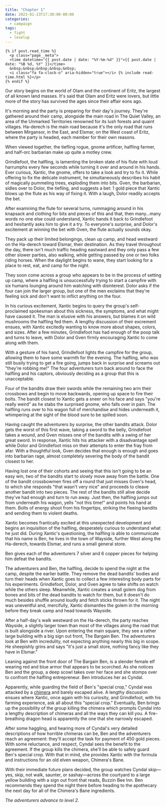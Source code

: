```yaml
---
title: "Chapter 1"
date: 2023-01-23T17:30:00-00:00
categories:
  - campaign
tags:
  - fight
  - levelup
---
```

    {% if post.read_time %}
      <p class="page__meta">
      <time datetime="{{ post.date | date: "%Y-%m-%d" }}">{{ post.date | date: "%B %d, %Y" }}</time>
      &nbsp;&nbsp;&nbsp;&nbsp;&nbsp;  
      <i class="fa fa-clock-o" aria-hidden="true"></i> {% include read-time.html %}</p>
    {% endif %}
    
Our story begins on the world of Olam and the continent of Eritz, the largest of all known land
masses. It's said that Olam and Eritz were lovers, but little more of the story has survived the
ages since their affair eons ago. 
 
It's morning and the party is preparing for their day's journey. They're gathered around their
camp, alongside the main road in The Quiet Valley, an area of the Unmarked Territories renowned
for its lush forests and quaint villages. Ha-derech is the main road because it's the only road
that runs between Mirgansor, in the East, and Elsmar, on the West coast of Eritz, where the party
is headed, each member for their own reasons. 
 
When viewed together, the tiefling rogue, gnome artificer, halfling farmer, and half-orc barbarian
make up quite a motley crew.  
 
Grindlefoot, the halfling, is lamenting the broken state of his flute with loud harrumphs every
few seconds while turning it over and around in his hands. Ever curious, Xantic, the gnome, offers
to take a look and try to fix it. While offering to fix the delicate instrument, he simultaneously
describes his habit of magically pummeling trees, exploding them into bits. Gven, the barbarian,
sidles over to Dolor, the tiefling, and suggests a bet: 1 gold piece that Xantic blows up the
flute as his way of fixing it. With a laugh, Dolor readily accepts the bet. 
 
After examining the flute for several turns, rummaging around in his knapsack and clothing for
bits and pieces of this and that, then many…many words no one else could understand, Xantic hands
it back to Grindlefoot and hesitantly asks him to give it a try. To everyone's surprise, and
Dolor's excitement at winning the bet with Gven, the flute actually sounds okay. 
 
They pack up their limited belongings, clean up camp, and head westward on the Ha-derech toward
Elsmar, their destination. As they travel throughout the day, there isn't much traffic heading
eastward and they only pass a few other slower parties, also walking, while getting passed by
one or two folks riding horses. When the daylight begins to wane, they start looking for a place
to rest, eat, and camp for the night. 
 
They soon come across a group who appears to be in the process of setting up camp, where a
halfling is unsuccessfully trying to start a campfire with six humans lounging around him watching
with disinterest. Dolor asks if the four can join the larger group, but one of the men exclaims
that they're feeling sick and don't want to inflict anything on the four. 
 
In his curious excitement, Xantic begins to query the group's self-proclaimed spokesman about
this sickness, the symptoms, and what might have caused it. The man is elusive with his answers,
but blames it on wild mushrooms the halfling fed them. A lengthy discussion of their excrement
ensues, with Xantic excitedly wanting to know more about shapes, colors, and sizes. After a few
minutes, Grindlefoot has had enough of the poop talk and turns to leave, with Dolor and Gven
firmly encouraging Xantic to come along with them. 
 
With a gesture of his hand, Grindlefoot lights the campfire for the group, allowing them to have
some warmth for the evening. The halfling, who was still busily trying to get a fire going, jumps
back in surprise and screams out "they're robbing me!" The four adventurers turn back around to
face the halfling and his captors, obviously deciding as a group that this is unacceptable. 
 
Four of the bandits draw their swords while the remaining two arm their crossbows and begin to
move backwards, opening up space to fire their bolts. The bandit closest to Xantic gets a sneer
on his face and says "you're really weird" as he stabs the surprised gnome, who falls over in
pain. The halfling runs over to his wagon full of merchandise and hides underneath it, whimpering
at the sight of the blood sure to be spilled soon.  
 
Having caught the adventurers by surprise, the other bandits attack. Dolor gets the worst of this
first wave, taking a sword to the belly, Grindlefoot takes a wound, and Gven misses one of the
bandits with a swing of her great sword. In response, Xantic hits his attacker with a disadvantage
spell while Dolor and Grindlefoot miss on their attempts to enter the fray from afar. With a
thoughtful look, Gven decides that enough is enough and goes into barbarian rage, almost completely
severing the body of the bandit closest to her. 
 
Having lost one of their cohorts and seeing that this isn't going to be an easy win, two of the
bandits start to slowly move away from the battle. One of the bandit crossbowmen fires off a round
that just misses Gven's head, to which she responds "that wasn't very nice" and proceeds to cleave
another bandit into two pieces. The rest of the bandits still alive decide they've had enough and
turn to run away. Just then, the halfling jumps out from underneath his wagon, yells "not this
time!" and points his hand at them. Bolts of energy shoot from his fingertips, striking the fleeing
bandits and sending them to violent deaths. 
 
Xantic becomes frantically excited at this unexpected development and begins an inquisition of the
halfling, desperately curious to understand what he just did. During Xantic's questioning, the
halfling is able to communicate that his name is Ben, he lives in the town of Wayside, further West
along the Ha-derech, towards Elsmar, and runs a small general store. 

Ben gives each of the adventurers 7 silver and 6 copper pieces for helping him defeat the bandits.

The adventurers and Ben, the halfling, decide to spend the night at the camp, despite the earlier
battle. They remove the dead bandits' bodies and turn their heads when Xantic goes to collect a few
interesting body parts for his experiments. Grindlefoot, Dolor, and Gven agree to take shifts on
watch while the others sleep. Meanwhile, Xantic creates a small golem dog from bones and bits of
the dead bandits to watch for them, but it doesn't do much besides shuffle around loudly and fetch
sticks thrown for it. The night was uneventful and, mercifully, Xantic dismantles the golem in the
morning before they break camp and head towards Wayside. 
 
After a half-day's walk westward on the Ha-derech, the party reaches Wayside, a slightly larger
town than most of the villages along the road that is built alongside a river. Upon entering the
main square, they see a rather large building with a big sign out front, The Bargain Ben. The
adventurers look at Ben with incredulity, not expecting anything nearly this big in scope. He
sheepishly grins and says "it's just a small store, nothing fancy like they have in Elsmar." 
 
Leaning against the front door of The Bargain Ben, is a slender female elf wearing red and blue
armor that appears to be scorched. As she notices Ben and the group, a deep scowl takes over her
face and she stomps over to confront the halfling entrepreneur. Ben introduces her as Cyndal.  
 
Apparently, while guarding the field of Ben's "special crop," Cyndal was attacked by a
[chimera](https://forgottenrealms.fandom.com/wiki/Chimera) and barely escaped alive. A lengthy
discussion ensues where Xantic, once again with his curiosity, and Grindlefoot, with his farming
experience, ask all about this "special crop." Eventually, Ben brings up the possibility of the
group killing the chimera which prompts Cyndal into a lengthy description of chimeras and all
the ways they can kill you. A fire-breathing dragon head is apparently the one that she narrowly
escaped. 
 
After some haggling, and hearing more of Cyndal's very detailed descriptions of how horrible
chimeras can be, Ben and the adventurers reach an agreement: they'll accept the task for payment
of 450 gold pieces. With some reluctance, and respect, Cyndal sees the benefit to the agreement.
If the group kills the chimera, she'll be able to safely guard Ben's special crop. With that in
mind, she provides Xantic with the formula and instructions for an old elven weapon, Chimera's
Bane. 
 
With their immediate future plans decided, the group watches Cyndal skip—yes, skip, not walk,
saunter, or sashay—across the courtyard to a large yellow building with a sign out front that
reads, Buzzin Bee Inn. Ben recommends they spend the night there before heading to the apothecary
the next day for all of the Chimera's Bane ingredients. 

_The adventurers advance to level 2._
